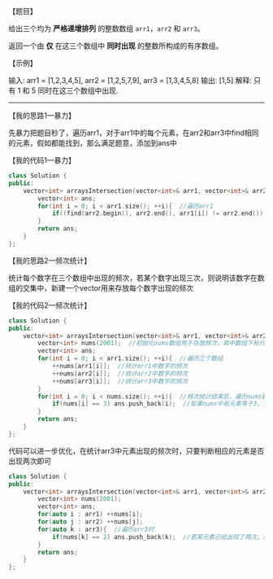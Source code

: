 【题目】

给出三个均为 **严格递增排列** 的整数数组 `arr1`，`arr2` 和 `arr3`。

返回一个由 **仅** 在这三个数组中 **同时出现** 的整数所构成的有序数组。

【示例】

输入: arr1 = [1,2,3,4,5], arr2 = [1,2,5,7,9], arr3 = [1,3,4,5,8]
输出: [1,5]
解释: 只有 1 和 5 同时在这三个数组中出现.

---

【我的思路1—暴力】

先暴力把题目秒了，遍历arr1，对于arr1中的每个元素，在arr2和arr3中find相同的元素，假如都能找到，那么满足题意，添加到ans中

【我的代码1—暴力】

```c++
class Solution {
public:
    vector<int> arraysIntersection(vector<int>& arr1, vector<int>& arr2, vector<int>& arr3) {
        vector<int> ans;
        for(int i = 0; i < arr1.size(); ++i){  //遍历arr1
            if((find(arr2.begin(), arr2.end(), arr1[i]) != arr2.end()) && (find(arr3.begin(), arr3.end(), arr1[i]) != arr3.end())) ans.push_back(arr1[i]);  //假如arr1中的元素在arr2和arr3中都能找到，则说明它满足条件
        }
        return ans;
    }
};
```

【我的思路2—频次统计】

统计每个数字在三个数组中出现的频次，若某个数字出现三次，则说明该数字在数组的交集中，新建一个vector用来存放每个数字出现的频次

【我的代码2—频次统计】

```c++
class Solution {
public:
    vector<int> arraysIntersection(vector<int>& arr1, vector<int>& arr2, vector<int>& arr3) {
        vector<int> nums(2001);  //初始化nums数组用于存放频次，其中数组下标代表数字的数值，值代表出现的频次，初始化2001的大小是因为题目中明确三个数组的数值范围是[1,2000]
        vector<int> ans;
        for(int i = 0; i < arr1.size(); ++i){  //遍历三个数组
            ++nums[arr1[i]];  //统计arr1中数字的频次
            ++nums[arr2[i]];  //统计arr2中数字的频次
            ++nums[arr3[i]];  //统计arr3中数字的频次
        }
        for(int i = 0; i < nums.size(); ++i){  //频次统计结束后，遍历nums数组
            if(nums[i] == 3) ans.push_back(i);  //如果nums中有元素等于3，说明该元素出现了三次，即将其下标添加到ans中
        }
        return ans;
    }
};
```

代码可以进一步优化，在统计arr3中元素出现的频次时，只要判断相应的元素是否出现两次即可

```c++
class Solution {
public:
    vector<int> arraysIntersection(vector<int>& arr1, vector<int>& arr2, vector<int>& arr3) {
        vector<int> nums(2001);
        vector<int> ans;
        for(auto i : arr1) ++nums[i];
        for(auto j : arr2) ++nums[j];
        for(auto k : arr3){  //遍历arr3时
            if(nums[k] == 2) ans.push_back(k);  //若某元素已经出现了两次，那么该元素满足条件，添加到ans中
        }
        return ans;
    }
};
```

